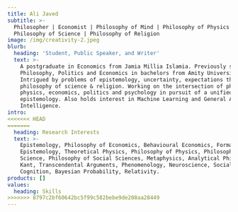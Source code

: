 ```yaml
---
title: Ali Javed
subtitle: >-
  Philosopher | Economist | Philosophy of Mind | Philosophy of Physics |
  Philosophy of Science | Philosophy of Religion
image: /img/creativity-2.jpeg
blurb:
  heading: 'Student, Public Speaker, and Writer'
  text: >-
    A postgraduate in Economics from Jamia Millia Islamia. Previously studied
    Philosophy, Politics and Economics in bachelors from Amity University.
    Intrigued by problems of epistemology, uncertainty, expectations theory and
    philosophy of science & religion. Working on the intersection of philosophy,
    physics, economics, politics and psychology in pursuit of a unified
    epistemology. Also holds interest in Machine Learning and General Artificial
    Intelligence.
intro:
<<<<<<< HEAD
=======
  heading: Research Interests
  text: >-
    Epistemology, Philosophy of Economics, Behavioural Economics, Formal
    Epistemology, Theoretical Physics, Philosophy of Physics, Philosophy of
    Science, Philosophy of Social Sciences, Metaphysics, Analytical Philosophy,
    Kant, Transcendental Arguments, Phenomenology, Neuroscience, Social
    Cognition, Bayesian Probability, Relativity.
products: []
values:
  heading: Skills
>>>>>>> 8797c2bf60642bc5f99c582bebe9de208aa28449
---
```


